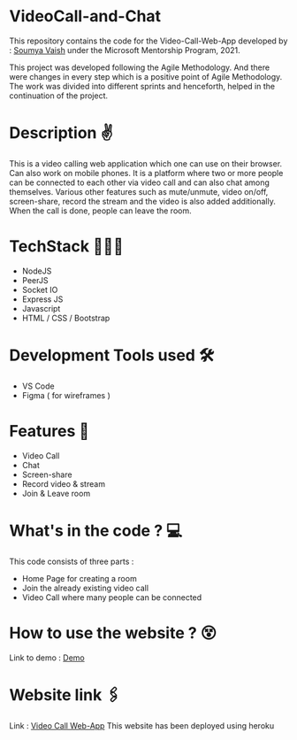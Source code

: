 # VideoCall-and-Chat

This repository contains the code for the Video-Call-Web-App developed by : [Soumya Vaish](https://github.com/Saumya0206) under the Microsoft Mentorship Program, 2021. 

This project was developed following the Agile Methodology. And there were changes in every step which is a positive point of Agile Methodology. The work was divided into different sprints and henceforth, helped in the continuation of the project. 

# Description ✌
This is a video calling web application which one can use on their browser. Can also work on mobile phones.
It is a platform where two or more people can be connected to each other via video call and can also chat among themselves. Various other features such as mute/unmute, video on/off, screen-share, record the stream and the video is also added additionally. When the call is done, people can leave the room. 

# TechStack 👩🏻‍💻
* NodeJS
* PeerJS
* Socket IO
* Express JS
* Javascript
* HTML / CSS / Bootstrap

# Development Tools used 🛠
* VS Code
* Figma ( for wireframes )

# Features 📃
* Video Call
* Chat 
* Screen-share
* Record video & stream
* Join & Leave room

# What's in the code ? 💻
This code consists of three parts :
* Home Page for creating a room
* Join the already existing video call
* Video Call where many people can be connected

# How to use the website ? 😵
Link to demo : [Demo](https://docs.google.com/presentation/d/17TXbD7P3AHnuO0mS9khCfFmtxdpJ1tB8T7gI22bh1gs/edit?usp=sharing)

# Website link 🖇
Link : [Video Call Web-App](https://lit-coast-97694.herokuapp.com/)
This website has been deployed using heroku
